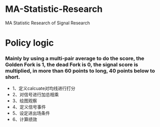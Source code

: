 # MA-Statistic-Research
MA Statistic Research of Signal Research
# Policy logic
### Mainly by using a multi-pair average to do the score, the Golden Fork is 1, the dead Fork is 0, the signal score is multiplied, in more than 60 points to long, 40 points below to short.
* 1、定义calcuate对均线进行打分
* 2、对信号进行加总相乘
* 3、绘图观察
* 4、定义信号事件
* 5、设定进出场条件
* 6、计算绩效
